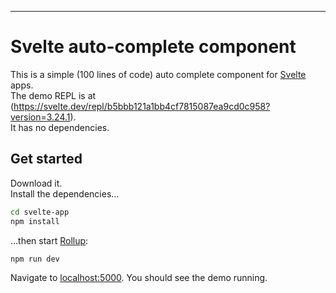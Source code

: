 ---

# Svelte auto-complete component

This is a simple (100 lines of code) auto complete component for [Svelte](https://svelte.dev) apps.  
The demo REPL is at (https://svelte.dev/repl/b5bbb121a1bb4cf7815087ea9cd0c958?version=3.24.1).  
It has no dependencies.  


## Get started
Download it.  
Install the dependencies...  

```bash
cd svelte-app
npm install
```

...then start [Rollup](https://rollupjs.org):

```bash
npm run dev
```

Navigate to [localhost:5000](http://localhost:5000). You should see the demo running.